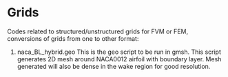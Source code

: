 # Grids
Codes related to structured/unstructured grids for FVM or FEM, conversions of grids from one to other format:

1) naca_BL_hybrid.geo
   This is the geo script to be run in gmsh. This script generates 2D mesh around NACA0012 airfoil with boundary layer. 
  Mesh generated will also be dense in the wake region for good resolution.
